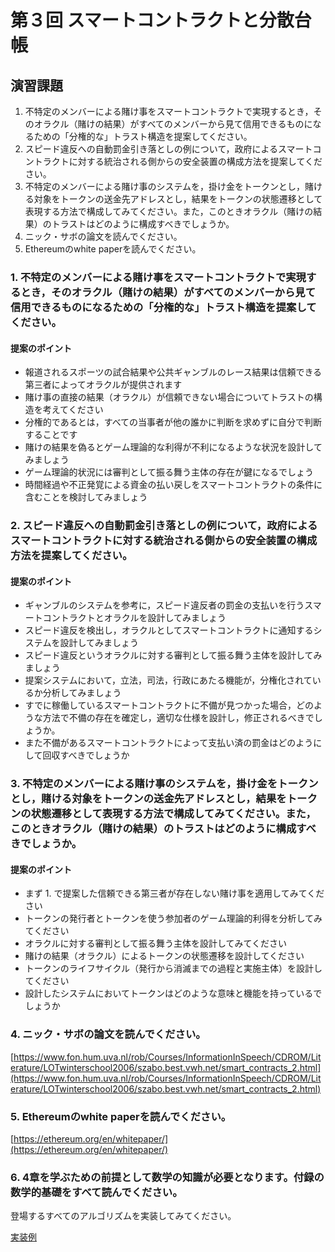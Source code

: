 # 第３回 スマートコントラクトと分散台帳

## 演習課題
1. 不特定のメンバーによる賭け事をスマートコントラクトで実現するとき，そのオラクル（賭けの結果）がすべてのメンバーから見て信用できるものになるための「分権的な」トラスト構造を提案してください。
1. スピード違反への自動罰金引き落としの例について，政府によるスマートコントラクトに対する統治される側からの安全装置の構成方法を提案してください。
1. 不特定のメンバーによる賭け事のシステムを，掛け金をトークンとし，賭ける対象をトークンの送金先アドレスとし，結果をトークンの状態遷移として表現する方法で構成してみてください。また，このときオラクル（賭けの結果）のトラストはどのように構成すべきでしょうか。
1. ニック・サボの論文を読んでください。
1. Ethereumのwhite paperを読んでください。



###  1. 不特定のメンバーによる賭け事をスマートコントラクトで実現するとき，そのオラクル（賭けの結果）がすべてのメンバーから見て信用できるものになるための「分権的な」トラスト構造を提案してください。

#### 提案のポイント

* 報道されるスポーツの試合結果や公共ギャンブルのレース結果は信頼できる第三者によってオラクルが提供されます
* 賭け事の直接の結果（オラクル）が信頼できない場合についてトラストの構造を考えてください
* 分権的であるとは，すべての当事者が他の誰かに判断を求めずに自分で判断することです
* 賭けの結果を偽るとゲーム理論的な利得が不利になるような状況を設計してみましょう
* ゲーム理論的状況には審判として振る舞う主体の存在が鍵になるでしょう
* 時間経過や不正発覚による資金の払い戻しをスマートコントラクトの条件に含むことを検討してみましょう


### 2. スピード違反への自動罰金引き落としの例について，政府によるスマートコントラクトに対する統治される側からの安全装置の構成方法を提案してください。

#### 提案のポイント

* ギャンブルのシステムを参考に，スピード違反者の罰金の支払いを行うスマートコントラクトとオラクルを設計してみましょう
* スピード違反を検出し，オラクルとしてスマートコントラクトに通知するシステムを設計してみましょう
* スピード違反というオラクルに対する審判として振る舞う主体を設計してみましょう
* 提案システムにおいて，立法，司法，行政にあたる機能が，分権化されているか分析してみましょう
* すでに稼働しているスマートコントラクトに不備が見つかった場合，どのような方法で不備の存在を確定し，適切な仕様を設計し，修正されるべきでしょうか。
* また不備があるスマートコントラクトによって支払い済の罰金はどのようにして回収すべきでしょうか

### 3. 不特定のメンバーによる賭け事のシステムを，掛け金をトークンとし，賭ける対象をトークンの送金先アドレスとし，結果をトークンの状態遷移として表現する方法で構成してみてください。また，このときオラクル（賭けの結果）のトラストはどのように構成すべきでしょうか。

#### 提案のポイント

* まず 1. で提案した信頼できる第三者が存在しない賭け事を適用してみてください
* トークンの発行者とトークンを使う参加者のゲーム理論的利得を分析してみてください
* オラクルに対する審判として振る舞う主体を設計してみてください
* 賭けの結果（オラクル）によるトークンの状態遷移を設計してください
* トークンのライフサイクル（発行から消滅までの過程と実施主体）を設計してください
* 設計したシステムにおいてトークンはどのような意味と機能を持っているでしょうか

### 4. ニック・サボの論文を読んでください。

[https://www.fon.hum.uva.nl/rob/Courses/InformationInSpeech/CDROM/Literature/LOTwinterschool2006/szabo.best.vwh.net/smart_contracts_2.html](https://www.fon.hum.uva.nl/rob/Courses/InformationInSpeech/CDROM/Literature/LOTwinterschool2006/szabo.best.vwh.net/smart_contracts_2.html)

### 5. Ethereumのwhite paperを読んでください。

[https://ethereum.org/en/whitepaper/](https://ethereum.org/en/whitepaper/)


### 6. 4章を学ぶための前提として数学の知識が必要となります。付録の数学的基礎をすべて読んでください。

登場するすべてのアルゴリズムを実装してみてください。

[実装例](./appendix.md)